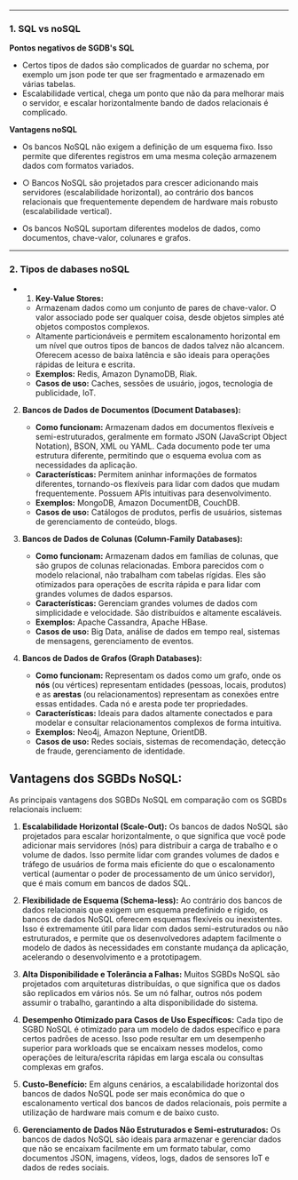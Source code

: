 
---

### **1. SQL vs noSQL**
**Pontos negativos de SGDB's SQL**
- Certos tipos de dados são complicados de guardar no schema, por exemplo um json pode ter que ser fragmentado e armazenado em várias tabelas.
- Escalabilidade vertical, chega um ponto que não da para melhorar mais o servidor, e escalar horizontalmente bando de dados relacionais é complicado.

**Vantagens noSQL**
- Os bancos NoSQL não exigem a definição de um esquema fixo. Isso permite que diferentes registros em uma mesma coleção armazenem dados com formatos variados.

- ○ Bancos NoSQL são projetados para crescer adicionando mais servidores (escalabilidade horizontal), ao contrário dos bancos relacionais que frequentemente dependem de hardware mais robusto (escalabilidade vertical).

- Os bancos NoSQL suportam diferentes modelos de dados, como documentos, chave-valor, colunares e grafos.

---
### **2. Tipos de dabases noSQL**

- 1. **Key-Value Stores:**
    - Armazenam dados como um conjunto de pares de chave-valor. O valor associado pode ser qualquer coisa, desde objetos simples até objetos compostos complexos.
    - Altamente particionáveis e permitem escalonamento horizontal em um nível que outros tipos de bancos de dados talvez não alcancem. Oferecem acesso de baixa latência e são ideais para operações rápidas de leitura e escrita.
    - **Exemplos:** Redis, Amazon DynamoDB, Riak.
    - **Casos de uso:** Caches, sessões de usuário, jogos, tecnologia de publicidade, IoT.
2. **Bancos de Dados de Documentos (Document Databases):**
    
    - **Como funcionam:** Armazenam dados em documentos flexíveis e semi-estruturados, geralmente em formato JSON (JavaScript Object Notation), BSON, XML ou YAML. Cada documento pode ter uma estrutura diferente, permitindo que o esquema evolua com as necessidades da aplicação.
    - **Características:** Permitem aninhar informações de formatos diferentes, tornando-os flexíveis para lidar com dados que mudam frequentemente. Possuem APIs intuitivas para desenvolvimento.
    - **Exemplos:** MongoDB, Amazon DocumentDB, CouchDB.
    - **Casos de uso:** Catálogos de produtos, perfis de usuários, sistemas de gerenciamento de conteúdo, blogs.
3. **Bancos de Dados de Colunas (Column-Family Databases):**
    
    - **Como funcionam:** Armazenam dados em famílias de colunas, que são grupos de colunas relacionadas. Embora parecidos com o modelo relacional, não trabalham com tabelas rígidas. Eles são otimizados para operações de escrita rápida e para lidar com grandes volumes de dados esparsos.
    - **Características:** Gerenciam grandes volumes de dados com simplicidade e velocidade. São distribuídos e altamente escaláveis.
    - **Exemplos:** Apache Cassandra, Apache HBase.
    - **Casos de uso:** Big Data, análise de dados em tempo real, sistemas de mensagens, gerenciamento de eventos.
4. **Bancos de Dados de Grafos (Graph Databases):**
    
    - **Como funcionam:** Representam os dados como um grafo, onde os **nós** (ou vértices) representam entidades (pessoas, locais, produtos) e as **arestas** (ou relacionamentos) representam as conexões entre essas entidades. Cada nó e aresta pode ter propriedades.
    - **Características:** Ideais para dados altamente conectados e para modelar e consultar relacionamentos complexos de forma intuitiva.
    - **Exemplos:** Neo4j, Amazon Neptune, OrientDB.
    - **Casos de uso:** Redes sociais, sistemas de recomendação, detecção de fraude, gerenciamento de identidade.

## Vantagens dos SGBDs NoSQL:

As principais vantagens dos SGBDs NoSQL em comparação com os SGBDs relacionais incluem:

1. **Escalabilidade Horizontal (Scale-Out):** Os bancos de dados NoSQL são projetados para escalar horizontalmente, o que significa que você pode adicionar mais servidores (nós) para distribuir a carga de trabalho e o volume de dados. Isso permite lidar com grandes volumes de dados e tráfego de usuários de forma mais eficiente do que o escalonamento vertical (aumentar o poder de processamento de um único servidor), que é mais comum em bancos de dados SQL.
    
2. **Flexibilidade de Esquema (Schema-less):** Ao contrário dos bancos de dados relacionais que exigem um esquema predefinido e rígido, os bancos de dados NoSQL oferecem esquemas flexíveis ou inexistentes. Isso é extremamente útil para lidar com dados semi-estruturados ou não estruturados, e permite que os desenvolvedores adaptem facilmente o modelo de dados às necessidades em constante mudança da aplicação, acelerando o desenvolvimento e a prototipagem.
    
3. **Alta Disponibilidade e Tolerância a Falhas:** Muitos SGBDs NoSQL são projetados com arquiteturas distribuídas, o que significa que os dados são replicados em vários nós. Se um nó falhar, outros nós podem assumir o trabalho, garantindo a alta disponibilidade do sistema.
    
4. **Desempenho Otimizado para Casos de Uso Específicos:** Cada tipo de SGBD NoSQL é otimizado para um modelo de dados específico e para certos padrões de acesso. Isso pode resultar em um desempenho superior para workloads que se encaixam nesses modelos, como operações de leitura/escrita rápidas em larga escala ou consultas complexas em grafos.
    
5. **Custo-Benefício:** Em alguns cenários, a escalabilidade horizontal dos bancos de dados NoSQL pode ser mais econômica do que o escalonamento vertical dos bancos de dados relacionais, pois permite a utilização de hardware mais comum e de baixo custo.
    
6. **Gerenciamento de Dados Não Estruturados e Semi-estruturados:** Os bancos de dados NoSQL são ideais para armazenar e gerenciar dados que não se encaixam facilmente em um formato tabular, como documentos JSON, imagens, vídeos, logs, dados de sensores IoT e dados de redes sociais.
